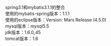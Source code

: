spring3.1和mybatis3.1.1的整合<br/>
使用的mybatis-spring版本：1.1.1<br/>
使用的eclipse版本：Version: Mars Release (4.5.0)<br/>
mysql版本：mysql5.5<br/>
jdk版本：1.6.0_45<br/>
tomcat版本：1.6<br/>